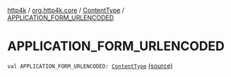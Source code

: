 [http4k](../../index.md) / [org.http4k.core](../index.md) / [ContentType](index.md) / [APPLICATION_FORM_URLENCODED](./-a-p-p-l-i-c-a-t-i-o-n_-f-o-r-m_-u-r-l-e-n-c-o-d-e-d.md)

# APPLICATION_FORM_URLENCODED

`val APPLICATION_FORM_URLENCODED: `[`ContentType`](index.md) [(source)](https://github.com/http4k/http4k/blob/master/http4k-core/src/main/kotlin/org/http4k/core/ContentType.kt#L23)
